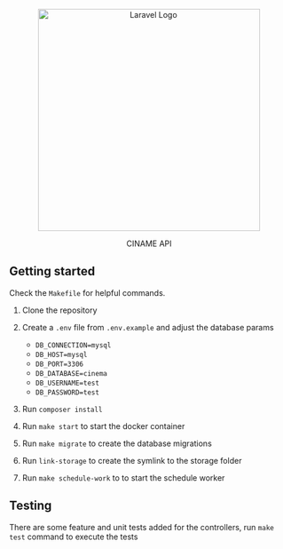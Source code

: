 
<p  align="center"><a  href="https://laravel.com"  target="_blank"><img  src="https://raw.githubusercontent.com/laravel/art/master/logo-lockup/5%20SVG/2%20CMYK/1%20Full%20Color/laravel-logolockup-cmyk-red.svg"  width="400"  alt="Laravel Logo"></a></p>

<p align="center">CINAME API</p>

  
  

##  Getting started

  Check the `Makefile` for helpful commands.

1. Clone the repository

2. Create a `.env` file from `.env.example` and adjust the database params 
	-  `DB_CONNECTION=mysql`
	-  `DB_HOST=mysql`
	- `DB_PORT=3306`
	-  `DB_DATABASE=cinema`
	- `DB_USERNAME=test`
	- `DB_PASSWORD=test`
3. Run `composer install`
4. Run `make start` to start the docker container 
5. Run `make migrate` to create the database migrations
6. Run `link-storage` to create the symlink to the storage folder
7. Run `make schedule-work` to to start the schedule worker 


## Testing
There are some feature and unit tests added for the controllers, run `make test` command to execute the tests

